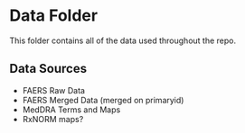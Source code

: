 # Data Folder
This folder contains all of the data used throughout the repo.

## Data Sources
- FAERS Raw Data
- FAERS Merged Data (merged on primaryid)
- MedDRA Terms and Maps
- RxNORM maps?